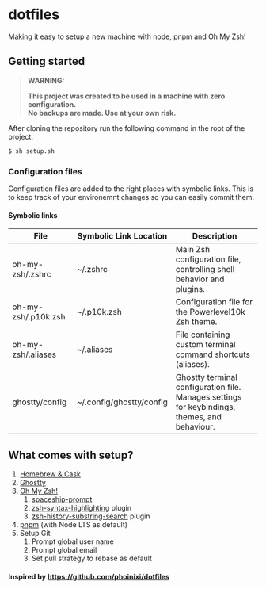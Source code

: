 # dotfiles

Making it easy to setup a new machine with node, pnpm and Oh My Zsh!

## Getting started

> **WARNING:**
>
> **This project was created to be used in a machine with zero configuration.**\
> **No backups are made. Use at your own risk.**

After cloning the repository run the following command in the root of the project.

```sh
$ sh setup.sh
```

### Configuration files

Configuration files are added to the right places with symbolic links. This is to keep track of your environemnt changes so you can easily commit them.

#### Symbolic links

| File                | Symbolic Link Location   | Description                                                                                   |
| ------------------- | ------------------------ | --------------------------------------------------------------------------------------------- |
| oh-my-zsh/.zshrc    | ~/.zshrc                 | Main Zsh configuration file, controlling shell behavior and plugins.                          |
| oh-my-zsh/.p10k.zsh | ~/.p10k.zsh              | Configuration file for the Powerlevel10k Zsh theme.                                           |
| oh-my-zsh/.aliases  | ~/.aliases               | File containing custom terminal command shortcuts (aliases).                                  |
| ghostty/config      | ~/.config/ghostty/config | Ghostty terminal configuration file. Manages settings for keybindings, themes, and behaviour. |

## What comes with setup?

1. [Homebrew & Cask](https://brew.sh)
2. [Ghostty](https://ghostty.org)
3. [Oh My Zsh!](https://ohmyz.sh)
   1. [spaceship-prompt](https://github.com/spaceship-prompt/spaceship-prompt)
   2. [zsh-syntax-highlighting](https://github.com/zsh-users/zsh-syntax-highlighting) plugin
   3. [zsh-history-substring-search](https://github.com/zsh-users/zsh-history-substring-search) plugin
4. [pnpm](https://pnpm.io) (with Node LTS as default)
5. Setup Git
   1. Prompt global user name
   2. Prompt global email
   3. Set pull strategy to rebase as default

#### Inspired by https://github.com/phoinixi/dotfiles
